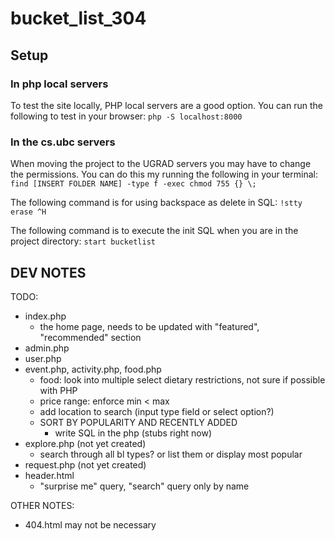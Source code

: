 # bucket_list_304

## Setup
### In php local servers
To test the site locally, PHP local servers are a good option.
You can run the following to test in your browser:
`php -S localhost:8000`

### In the cs.ubc servers

When moving the project to the UGRAD servers you may have to change the permissions. You can do this my running the following in your terminal:
`find [INSERT FOLDER NAME] -type f -exec chmod 755 {} \;`

The following command is for using backspace as delete in SQL:
`!stty erase ^H`

The following command is to execute the init SQL when you are in the project directory:
`start bucketlist`

## DEV NOTES
TODO:
- index.php
    - the home page, needs to be updated with "featured", "recommended" section
- admin.php
- user.php
- event.php, activity.php, food.php
    - food: look into multiple select dietary restrictions, not sure if possible with PHP
    - price range: enforce min < max
    - add location to search (input type field or select option?)
    - SORT BY POPULARITY AND RECENTLY ADDED
        - write SQL in the php (stubs right now)
- explore.php (not yet created)
    - search through all bl types? or list them or display most popular
- request.php (not yet created)
- header.html
    - "surprise me" query, "search" query only by name
    
OTHER NOTES: 
- 404.html may not be necessary